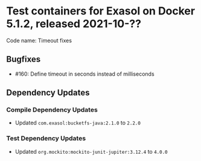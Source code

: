 # Test containers for Exasol on Docker 5.1.2, released 2021-10-??

Code name: Timeout fixes

## Bugfixes

* #160: Define timeout in seconds instead of milliseconds

## Dependency Updates

### Compile Dependency Updates

* Updated `com.exasol:bucketfs-java:2.1.0` to `2.2.0`

### Test Dependency Updates

* Updated `org.mockito:mockito-junit-jupiter:3.12.4` to `4.0.0`
